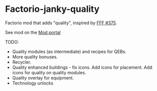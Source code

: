 # Factorio-janky-quality
Factorio mod that adds "quality", inspired by [FFF #375](https://factorio.com/blog/post/fff-375). 


See mod on the [Mod portal](https://mods.factorio.com/mod/janky-quality)

TODO:

* Quality modules (as intermediate) and recipes for QEBs.
* More quality bonuses.
* Recycler.
* Quality enhanced buildings - fix icons. Add icons for placement. Add icons for quality on quality modules.
* Quality overlay for equipment.
* Technology unlocks